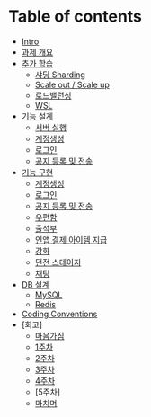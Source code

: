 # Table of contents

* [Intro](README.md)
* [과제 개요](./TaskSummary.md)
* [추가 학습](./MoreLearn.md)
    * [샤딩 Sharding](./Sharding.md)
    * [Scale out / Scale up](./Scale.md)
    * [로드밸런싱](./LoadBalancing.md)
    * [WSL](./WSL.md)
* [기능 설계](./Design/README.md)
    * [서버 실행](./Design/ServerRun.md)
    * [계정생성](./Design/CreateAccount.md)
    * [로그인](./Design/Login.md)
    * [공지 등록 및 전송](./Design/Notice.md)
    <!-- * [우편함]()
    * [출석부]()
    * [인앱 결제 아이템 지급]()
    * [강화]()
    * [던전 스테이지]()
    * [채팅]() -->
* [기능 구현](./Implement/README.md)
    * [계정생성]()
    * [로그인]()
    * [공지 등록 및 전송]()
    * [우편함]()
    * [출석부]()
    * [인앱 결제 아이템 지급]()
    * [강화]()
    * [던전 스테이지]()
    * [채팅]()
* [DB 설계](./Database/README.md)
    * [MySQL](./Database/Database.md)
    * [Redis](./Database/Redis.md)
* [Coding Conventions](./CodingConvention.md)
* [회고]
    * [마음가짐](./Thinking/before.md)
    * [1주차](./Thinking/1st.md)
    * [2주차](./Thinking/2nd.md)
    * [3주차](./Thinking/3rd.md)
    * [4주차](./Thinking/4th.md)
    * [5주차]
    * [마치며](./Thinking/last.md)